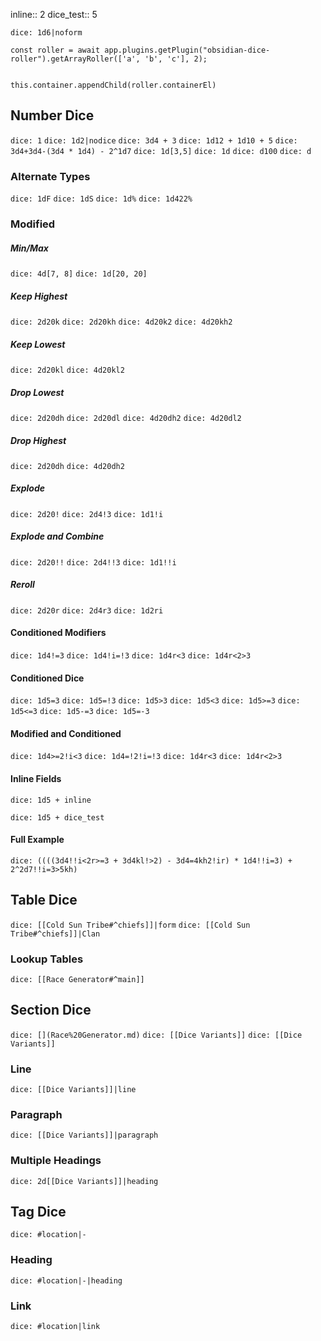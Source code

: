 inline:: 2
dice_test:: 5

`dice: 1d6|noform`

```dataviewjs
const roller = await app.plugins.getPlugin("obsidian-dice-roller").getArrayRoller(['a', 'b', 'c'], 2);


this.container.appendChild(roller.containerEl)

```

## Number Dice

`dice: 1`
`dice: 1d2|nodice`
`dice: 3d4 + 3`
`dice: 1d12 + 1d10 + 5`
`dice: 3d4+3d4-(3d4 * 1d4) - 2^1d7`
`dice: 1d[3,5]`
`dice: 1d`
`dice: d100`
`dice: d`

### Alternate Types
`dice: 1dF`
`dice: 1dS`
`dice: 1d%`
`dice: 1d422%`

### Modified
##### Min/Max
`dice: 4d[7, 8]`
`dice: 1d[20, 20]`

##### Keep Highest
`dice: 2d20k`
`dice: 2d20kh`
`dice: 4d20k2`
`dice: 4d20kh2`

##### Keep Lowest
`dice: 2d20kl`
`dice: 4d20kl2`

##### Drop Lowest
`dice: 2d20dh`
`dice: 2d20dl`
`dice: 4d20dh2`
`dice: 4d20dl2`

##### Drop Highest
`dice: 2d20dh`
`dice: 4d20dh2`

##### Explode
`dice: 2d20!`
`dice: 2d4!3`
`dice: 1d1!i`

##### Explode and Combine
`dice: 2d20!!`
`dice: 2d4!!3`
`dice: 1d1!!i`

##### Reroll
`dice: 2d20r`
`dice: 2d4r3`
`dice: 1d2ri`


#### Conditioned Modifiers
`dice: 1d4!=3`
`dice: 1d4!i=!3`
`dice: 1d4r<3`
`dice: 1d4r<2>3`

#### Conditioned Dice
`dice: 1d5=3`
`dice: 1d5=!3`
`dice: 1d5>3`
`dice: 1d5<3`
`dice: 1d5>=3`
`dice: 1d5<=3`
`dice: 1d5-=3`
`dice: 1d5=-3`

#### Modified and Conditioned

`dice: 1d4>=2!i<3`
`dice: 1d4=!2!i=!3`
`dice: 1d4r<3`
`dice: 1d4r<2>3`

#### Inline Fields


`dice: 1d5 + inline`

`dice: 1d5 + dice_test`


#### Full Example

`dice: ((((3d4!!i<2r>=3 + 3d4kl!>2) - 3d4=4kh2!ir) * 1d4!!i=3) + 2^2d7!!i=3>5kh)`

## Table Dice

`dice: [[Cold Sun Tribe#^chiefs]]|form`
`dice: [[Cold Sun Tribe#^chiefs]]|Clan`

### Lookup Tables


`dice: [[Race Generator#^main]]`

## Section Dice

`dice: [](Race%20Generator.md)`
`dice: [[Dice Variants]]`
`dice: [[Dice Variants]]`

### Line
`dice: [[Dice Variants]]|line`
### Paragraph
`dice: [[Dice Variants]]|paragraph`
### Multiple Headings
`dice: 2d[[Dice Variants]]|heading`

## Tag Dice

`dice: #location|-`

### Heading
`dice: #location|-|heading`

### Link
`dice: #location|link`
